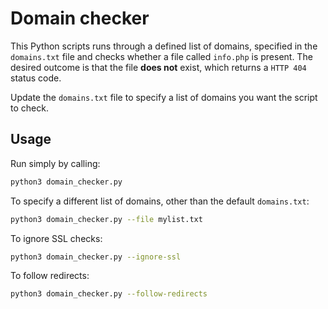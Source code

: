 # Domain checker
This Python scripts runs through a defined list of domains, specified in the `domains.txt` file and checks whether a file called `info.php` is present. The desired outcome is that the file **does not** exist, which returns a `HTTP 404` status code. 

Update the `domains.txt` file to specify a list of domains you want the script to check.

## Usage
Run simply by calling:

```bash
python3 domain_checker.py
```

To specify a different list of domains, other than the default `domains.txt`:
```bash
python3 domain_checker.py --file mylist.txt
```

To ignore SSL checks:
```bash
python3 domain_checker.py --ignore-ssl
```

To follow redirects:
```bash
python3 domain_checker.py --follow-redirects
```
